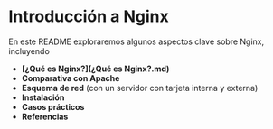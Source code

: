 # Introducción a Nginx  

En este README exploraremos algunos aspectos clave sobre Nginx, incluyendo  

- **[¿Qué es Nginx?](¿Qué es Nginx?.md)**  
- **Comparativa con Apache**  
- **Esquema de red** (con un servidor con tarjeta interna y externa)  
- **Instalación**  
- **Casos prácticos**  
- **Referencias**  
